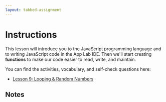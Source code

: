 ```yaml
---
layout: tabbed-assignment
---
```


# Instructions

This lesson will introduce you to the JavaScript programming language and to writing JavaScript code in the App Lab IDE. Then we'll start creating **functions** to make our code easier to read, write, and maintain.

You can find the activities, vocabulary, and self-check questions here:

* [Lesson 9: Looping & Random Numbers](https://studio.code.org/s/csp3-2019/stage/9/puzzle/1/)

## Notes

<!-- Don't edit links here, change them in _data/assignment.yml instead, -->

[slides]: <{{site.data.assignment.slides}}>
[template]: <{{site.data.assignment.template}}>

